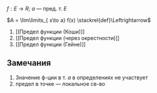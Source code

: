 $f: E\to R;\ a$ — пред. т. $E$

$A = \lim\limits_{ x\to a} f(x) \stackrel{def}\Leftrightarrow$
1. [[Предел функции (Коши)]]
2. [[Предел функции (через окрестности)]]
3. [[Предел функции (Гейне)]]

## Замечания
1. Значение ф-ции в т. $a$ в определениях не участвует
2. предел в точке — локальное св-во